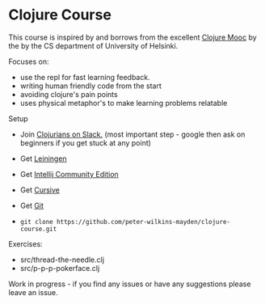 # Clojure Course

This course is inspired by and borrows from the excellent [Clojure Mooc](http://iloveponies.github.io/120-hour-epic-sax-marathon/index.html) by the by the CS department of University of Helsinki.

Focuses on:

- use the repl for fast learning feedback.
- writing human friendly code from the start
- avoiding clojure's pain points 
- uses physical metaphor's to make learning problems relatable

Setup
- Join [Clojurians on Slack.](http://clojurians.net/) (most important step - google then ask on beginners if you get stuck at any point) 
- Get  [Leiningen](https://leiningen.org/)
- Get [Intellij Community Edition](https://www.jetbrains.com/idea/)
- Get [Cursive](https://cursive-ide.com/)
- Get [Git](https://git-scm.com/)

- ```git clone https://github.com/peter-wilkins-mayden/clojure-course.git```



Exercises:
- src/thread-the-needle.clj
- src/p-p-p-pokerface.clj

Work in progress - if you find any issues or have any suggestions please leave an issue.



